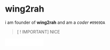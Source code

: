 # wing2rah
i am founder of **wing2rah** and 
am a *coder* `#0969DA`
> [ ! IMPORTANT]
> NICE

![ logi]( nic_logo.png)
